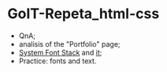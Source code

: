 # GoIT-Repeta_html-css

- QnA;
- analisis of the "Portfolio" page;
- [System Font Stack](https://systemfontstack.com/) and
  [it](https://devhints.io/css-system-font-stack);
- Practice: fonts and text.
